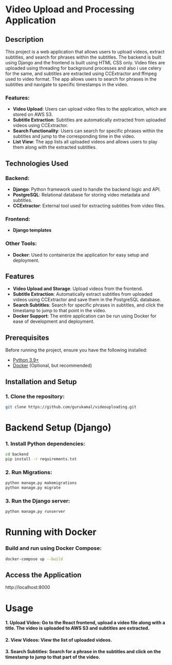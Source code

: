 # Video Upload and Processing Application

## Description

This project is a web application that allows users to upload videos, extract subtitles, and search for phrases within the subtitles. The backend is built using Django and the frontend is built using HTML CSS only. Video files are uploaded using threading for background processes and also i use celery for the same, and subtitles are extracted using CCExtractor and ffmpeg used to video format. The app allows users to search for phrases in the subtitles and navigate to specific timestamps in the video.

### Features:
- **Video Upload**: Users can upload video files to the application, which are stored on AWS S3.
- **Subtitle Extraction**: Subtitles are automatically extracted from uploaded videos using CCExtractor.
- **Search Functionality**: Users can search for specific phrases within the subtitles and jump to the corresponding time in the video.
- **List View**: The app lists all uploaded videos and allows users to play them along with the extracted subtitles.

## Technologies Used

### Backend:
- **Django**: Python framework used to handle the backend logic and API.
- **PostgreSQL**: Relational database for storing video metadata and subtitles.
- **CCExtractor**: External tool used for extracting subtitles from video files.


### Frontend:
- **Django templates** 

### Other Tools:
- **Docker**: Used to containerize the application for easy setup and deployment.


## Features

- **Video Upload and Storage**: Upload videos from the frontend.
- **Subtitle Extraction**: Automatically extract subtitles from uploaded videos using CCExtractor and save them in the PostgreSQL database.
- **Search Subtitles**: Search for specific phrases in subtitles, and click the timestamp to jump to that point in the video.
- **Docker Support**: The entire application can be run using Docker for ease of development and deployment.

## Prerequisites

Before running the project, ensure you have the following installed:

- [Python 3.9+](https://www.python.org/downloads/)
- [Docker](https://www.docker.com/get-started) (Optional, but recommended)


## Installation and Setup

### 1. Clone the repository:

```bash
git clone https://github.com/gurukamal/videouploading.git
```

# Backend Setup (Django)

### 1. Install Python dependencies:

```bash
cd backend
pip install -r requirements.txt
```
### 2. Run Migrations:

```bash
python manage.py makemigrations
python manage.py migrate
```

### 3. Run the Django server:

```bash
python manage.py runserver
```
# Running with Docker

### Build and run using Docker Compose:

```bash
docker-compose up --build
```
## Access the Application

http://localhost:8000

# Usage

#### 1. Upload Video: Go to the React frontend, upload a video file along with a title. The video is uploaded to AWS S3 and subtitles are extracted.
#### 2. View Videos: View the list of uploaded videos.
#### 3. Search Subtitles: Search for a phrase in the subtitles and click on the timestamp to jump to that part of the video.

